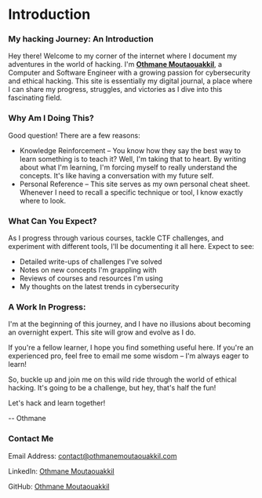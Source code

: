 # Introduction

### My hacking Journey: An Introduction

Hey there! Welcome to my corner of the internet where I document my adventures in the world of hacking. I'm [**Othmane Moutaouakkil**](./#contact-me), a Computer and Software Engineer with a growing passion for cybersecurity and ethical hacking. This site is essentially my digital journal, a place where I can share my progress, struggles, and victories as I dive into this fascinating field.



### Why Am I Doing This?

Good question! There are a few reasons:

* Knowledge Reinforcement – You know how they say the best way to learn something is to teach it? Well, I'm taking that to heart. By writing about what I'm learning, I'm forcing myself to really understand the concepts. It's like having a conversation with my future self.
* Personal Reference – This site serves as my own personal cheat sheet. Whenever I need to recall a specific technique or tool, I know exactly where to look.



### What Can You Expect?

As I progress through various courses, tackle CTF challenges, and experiment with different tools, I'll be documenting it all here. Expect to see:

* Detailed write-ups of challenges I've solved
* Notes on new concepts I'm grappling with
* Reviews of courses and resources I'm using
* My thoughts on the latest trends in cybersecurity



### A Work In Progress:

I'm at the beginning of this journey, and I have no illusions about becoming an overnight expert. This site will grow and evolve as I do.

If you're a fellow learner, I hope you find something useful here. If you're an experienced pro, feel free to email me some wisdom – I'm always eager to learn!

So, buckle up and join me on this wild ride through the world of ethical hacking. It's going to be a challenge, but hey, that's half the fun!

Let's hack and learn together!



\-- Othmane



### Contact Me

Email Address: [contact@othmanemoutaouakkil.com](mailto:contact@othmanemoutaouakkil.com)

LinkedIn: [Othmane Moutaouakkil](https://www.linkedin.com/in/moutaouakkil)

GitHub: [Othmane Moutaouakkil](https://github.com/moutaouakkil)



